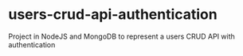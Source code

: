 # users-crud-api-authentication
Project in NodeJS and MongoDB to represent a users CRUD API with authentication
